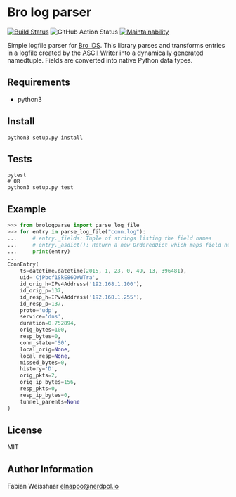 # Bro log parser
[![Build Status](https://travis-ci.org/elnappo/bro-log-parser.svg?branch=master)](https://travis-ci.org/elnappo/bro-log-parser)
![GitHub Action Status](https://github.com/elnappo/bro-log-parser/workflows/Python%20package/badge.svg)
[![Maintainability](https://api.codeclimate.com/v1/badges/680163011be7d7903c0f/maintainability)](https://codeclimate.com/github/elnappo/bro-log-parser/maintainability)

Simple logfile parser for [Bro IDS](https://www.bro.org/). This library parses and transforms entries 
in a logfile created by the [ASCII Writer](https://www.bro.org/sphinx/frameworks/logging.html#ascii-writer)
into a dynamically generated namedtuple. Fields are converted into native Python data types.

## Requirements
* python3
 
## Install
    python3 setup.py install

## Tests
    pytest
    # OR
    python3 setup.py test

## Example
```python
>>> from brologparse import parse_log_file
>>> for entry in parse_log_file("conn.log"):
...     # entry._fields: Tuple of strings listing the field names
...     # entry._asdict(): Return a new OrderedDict which maps field names to their corresponding values
...     print(entry)
...
ConnEntry(
    ts=datetime.datetime(2015, 1, 23, 0, 49, 13, 396481),
    uid='CjPbcf1SkE86OWWTra', 
    id_orig_h=IPv4Address('192.168.1.100'),
    id_orig_p=137,
    id_resp_h=IPv4Address('192.168.1.255'),
    id_resp_p=137,
    proto='udp',
    service='dns',
    duration=0.752894,
    orig_bytes=100,
    resp_bytes=0,
    conn_state='S0',
    local_orig=None,
    local_resp=None,
    missed_bytes=0,
    history='D',
    orig_pkts=2,
    orig_ip_bytes=156,
    resp_pkts=0,
    resp_ip_bytes=0,
    tunnel_parents=None
)
```
## License

MIT

## Author Information

Fabian Weisshaar <elnappo@nerdpol.io>
